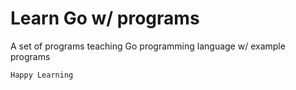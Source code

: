 # Learn Go w/ programs

A set of programs teaching Go programming language w/ example programs

```Happy Learning```